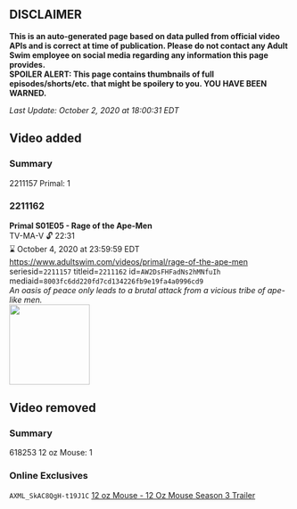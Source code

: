 ## DISCLAIMER
**This is an auto-generated page based on data pulled from official video APIs and is correct at time of publication. Please do not contact any Adult Swim employee on social media regarding any information this page provides.**  
**SPOILER ALERT: This page contains thumbnails of full episodes/shorts/etc. that might be spoilery to you. YOU HAVE BEEN WARNED.**  

_Last Update: October 2, 2020 at 18:00:31 EDT_
## Video added
### Summary
2211157 Primal: 1  
### 2211162
**Primal S01E05 - Rage of the Ape-Men**  
TV-MA-V 🔓 22:31  
⌛ October 4, 2020 at 23:59:59 EDT  
https://www.adultswim.com/videos/primal/rage-of-the-ape-men  
seriesid=`2211157` titleid=`2211162` id=`AW2DsFHFadNs2hMNfuIh` mediaid=`8003fc6dd220fd7cd134226fb9e19fa4a0996cd9`  
_An oasis of peace only leads to a brutal attack from a vicious tribe of ape-like men._  
<a href="https://media.cdn.adultswim.com/uploads/20191011/thumbnails/2_1910111227324-Primal_005_dup-20191007.jpg"><img src="https://media.cdn.adultswim.com/uploads/20191011/thumbnails/2_1910111227324-Primal_005_dup-20191007.jpg" height="144px" /></a>
## Video removed
### Summary
618253 12 oz Mouse: 1  
### Online Exclusives
`AXML_SkAC8QgH-t19J1C` [12 oz Mouse - 12 Oz Mouse Season 3 Trailer](https://www.adultswim.com/videos/12-oz-mouse/12-oz-mouse-season-3-trailer)  
